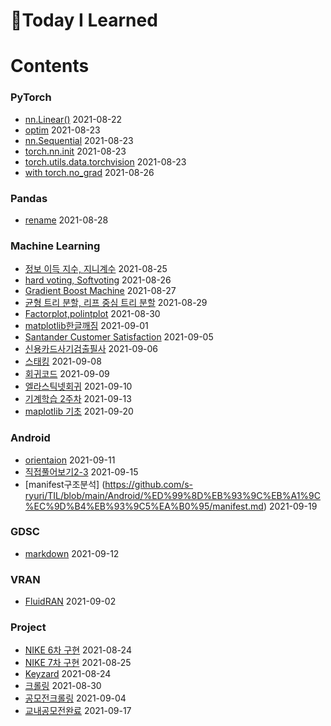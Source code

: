# :pencil:Today I Learned

# Contents

### PyTorch
 - [nn.Linear()](https://github.com/s-ryuri/TIL/blob/main/Pytorch/nn.Linear.md) 2021-08-22
 - [optim](https://github.com/s-ryuri/TIL/blob/main/Pytorch/optim.md) 2021-08-23
 - [nn.Sequential](https://github.com/s-ryuri/TIL/blob/main/Pytorch/nn.Sequential.md) 2021-08-23
 - [torch.nn.init](https://github.com/s-ryuri/TIL/blob/main/Pytorch/torch.nn.init.md) 2021-08-23
 - [torch.utils.data.torchvision](https://github.com/s-ryuri/TIL/blob/main/Pytorch/torch.utils.data%2Ctorchvision.md) 2021-08-23
 - [with torch.no_grad](https://github.com/s-ryuri/TIL/blob/main/Pytorch/with%20torch.no_grad.md) 2021-08-26

### Pandas
 - [rename](https://github.com/s-ryuri/TIL/blob/main/Pandas/rename.md) 2021-08-28

### Machine Learning
 - [정보 이득 지수, 지니계수](https://github.com/s-ryuri/TIL/blob/main/ML/%EC%A0%95%EB%B3%B4%EC%9D%B4%EB%93%9D%2C%EC%A7%80%EB%8B%88%EA%B3%84%EC%88%98.md) 2021-08-25
 - [hard voting, Softvoting](https://github.com/s-ryuri/TIL/blob/main/ML/%ED%95%98%EB%93%9C%EB%B3%B4%ED%8C%85%2C%EC%86%8C%ED%94%84%ED%8A%B8%EB%B3%B4%ED%8C%85.md) 2021-08-26
 - [Gradient Boost Machine](https://github.com/s-ryuri/TIL/blob/main/ML/Gradient%20Boost%20Machine.md) 2021-08-27
 - [균형 트리 분할, 리프 중심 트리 분할](https://github.com/s-ryuri/TIL/blob/main/ML/%EA%B7%A0%ED%98%95%20%ED%8A%B8%EB%A6%AC%20%EB%B6%84%ED%95%A0%2C%20%EB%A6%AC%ED%94%84%20%EC%A4%91%EC%8B%AC%20%ED%8A%B8%EB%A6%AC%20%EB%B6%84%ED%95%A0.md) 2021-08-29
 - [Factorplot,polintplot](https://github.com/s-ryuri/TIL/blob/main/ML/factorplot%2C%20pointplot.md) 2021-08-30
 - [matplotlib한글깨짐](https://github.com/s-ryuri/TIL/blob/main/ML/matplotlib%ED%95%9C%EA%B8%80%EA%B9%A8%EC%A7%90.md) 2021-09-01
 - [Santander Customer Satisfaction](https://github.com/s-ryuri/TIL/blob/main/ML/satisfaction.ipynb) 2021-09-05
 - [신용카드사기검출필사](https://github.com/s-ryuri/TIL/blob/main/ML/%EC%8B%A0%EC%9A%A9%EC%B9%B4%EB%93%9C%EC%82%AC%EA%B8%B0%EA%B2%80%EC%B6%9C.ipynb) 2021-09-06
 - [스태킹](https://github.com/s-ryuri/TIL/blob/main/ML/%EC%8A%A4%ED%83%9C%ED%82%B9.md) 2021-09-08
 - [회귀코드](https://github.com/s-ryuri/TIL/blob/main/ML/%ED%9A%8C%EA%B7%80.ipynb) 2021-09-09
 - [엘라스틱넷회귀](https://github.com/s-ryuri/TIL/blob/main/ML/%EC%97%98%EB%9D%BC%EC%8A%A4%ED%8B%B1%EB%84%B7%ED%9A%8C%EA%B7%80.md) 2021-09-10
 - [기계학습 2주차](https://github.com/s-ryuri/TIL/blob/main/ML/%EA%B8%B0%EA%B3%84%ED%95%99%EC%8A%B5_2.ipynb) 2021-09-13
 - [maplotlib 기초](https://github.com/s-ryuri/TIL/blob/main/ML/%EA%B7%B8%EB%9E%98%ED%94%84_%EC%BD%94%EB%93%9C_%EB%AA%A8%EC%9D%8C%EC%A7%91.ipynb) 2021-09-20
### Android
 - [orientaion](https://github.com/s-ryuri/TIL/blob/main/Android/orientation.md) 2021-09-11
 - [직접풀어보기2-3](https://github.com/s-ryuri/TIL/blob/main/Android/%EC%95%88%EB%93%9C%EB%A1%9C%EC%9D%B4%EB%93%9C%ED%94%84%EB%A1%9C%EA%B7%B8%EB%9E%98%EB%B0%8D2%EC%9E%A5/%EC%A7%81%EC%A0%91%ED%92%80%EC%96%B4%EB%B3%B4%EA%B8%B02-3.java) 2021-09-15
 - [manifest구조분석] (https://github.com/s-ryuri/TIL/blob/main/Android/%ED%99%8D%EB%93%9C%EB%A1%9C%EC%9D%B4%EB%93%9C5%EA%B0%95/manifest.md) 2021-09-19

### GDSC
 - [markdown](https://github.com/s-ryuri/TIL/blob/main/GDSC/markdown.md) 2021-09-12
### VRAN
 - [FluidRAN](https://github.com/s-ryuri/TIL/blob/main/VRAN/FluidRAN.md) 2021-09-02  
### Project
 - [NIKE 6차 구현](https://github.com/s-ryuri/NIKE/blob/master/main.py) 2021-08-24
 - [NIKE 7차 구현](https://github.com/s-ryuri/NIKE/blob/master/main.py) 2021-08-25
 - [Keyzard](https://github.com/s-ryuri/keyzard/blob/master/main.py) 2021-08-24
 - [크롤링](https://github.com/s-ryuri/BigData/blob/main/%ED%81%AC%EB%A1%A4%EB%A7%81.py) 2021-08-30
 - [공모전크롤링](https://github.com/s-ryuri/BigData/blob/main/%ED%81%AC%EB%A1%A4%EB%A7%81.py) 2021-09-04
 - [교내공모전완료](https://github.com/s-ryuri/TIL/blob/main/ML/%EB%A7%88%EB%AC%B4%EB%A6%AC.ipynb) 2021-09-17
